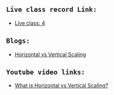 
## `Live class record Link:`
* [Live class: 4](https://drive.google.com/file/d/1yx5_bDj1Sapj8PhKpT4gTQNheaIOE61Y/view?usp=sharing)

## `Blogs:`
* [Horizontal vs Vertical Scaling](https://medium.com/@sill/system-design-horizontal-vs-vertical-scaling-8e0f24a2e46f)


## `Youtube video links:`
* [What is Horizontal vs Vertical Scaling?](https://www.youtube.com/watch?v=p1YQU5sEz4g)